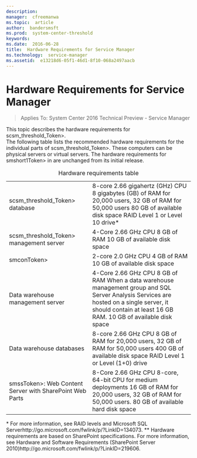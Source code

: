 ```yaml
---
description:  
manager:  cfreemanwa
ms.topic:  article
author:  bandersmsft
ms.prod:  system-center-threshold
keywords:  
ms.date:  2016-06-28
title:  Hardware Requirements for Service Manager
ms.technology:  service-manager
ms.assetid:  e13218d6-05f1-46d1-8f10-068a2497aacb
---
```


# Hardware Requirements for Service Manager

>Applies To: System Center 2016 Technical Preview - Service Manager

<?xml version="1.0" encoding="utf-8"?>
<developerConceptualDocument xmlns="http://ddue.schemas.microsoft.com/authoring/2003/5" xmlns:xlink="http://www.w3.org/1999/xlink" xmlns:xsi="http://www.w3.org/2001/XMLSchema-instance" xsi:schemaLocation="http://ddue.schemas.microsoft.com/authoring/2003/5 http://dduestorage.blob.core.windows.net/ddueschema/developer.xsd">
  <introduction>
    <para>This topic describes the hardware requirements for <token>scsm_threshold_Token>.</para>
  </introduction>
  <section>
    <title>Hardware Requirements</title>
    <content>
      <para>The following table lists the recommended hardware requirements for the individual parts of <token>scsm_threshold_Token>. These computers can be physical servers or virtual servers.</para>
      <para>
        The hardware requirements for <token>smshort1Token> in  are unchanged from its initial release.</para>
      <table xmlns:caps="http://schemas.microsoft.com/build/caps/2013/11">
        <caption>
          <?Comment j: PAGE # "'Page: '#''"169361 2012-08-29T14:08:00Z  Id='1?>Hardware requirements table<?CommentEnd Id='1'
    ?></caption>
        <tbody>
          <tr>
            <TD>
              <para>
                <token>scsm_threshold_Token> database</para>
            </TD>
            <TD>
              <para>8-core 2.66 gigahertz (GHz) CPU</para>
              <para>
                <?Comment j: PAGE # "'Page: '#''"174421 2012-08-29T14:08:00Z  Id='2?>8 gigabytes (GB) of RAM for 20,000 users, 32 GB of RAM for 50,000 users<?CommentEnd Id='2'
    ?></para>
              <para>80 GB of available disk space</para>
              <para>RAID Level 1 or Level 10 drive*</para>
            </TD>
          </tr>
          <tr>
            <TD>
              <para>
                <token>scsm_threshold_Token> management server</para>
            </TD>
            <TD>
              <para>
                <?Comment JD: PAGE # "'Page: '#''"238454 2012-08-29T14:08:00Z  Id='3?>4-Core 2.66 GHz CPU<?CommentEnd Id='3'
    ?></para>
              <para>
                <?Comment j: PAGE # "'Page: '#''"174421 2012-08-29T14:08:00Z  Id='4?>8 GB of RAM<?CommentEnd Id='4'
    ?></para>
              <para>10 GB of available disk space</para>
            </TD>
          </tr>
          <tr>
            <TD>
              <para>
                <token>smconToken>
              </para>
            </TD>
            <TD>
              <para>2-core 2.0 GHz CPU</para>
              <para>4 GB of RAM</para>
              <para>10 GB of available disk space</para>
            </TD>
          </tr>
          <tr>
            <TD>
              <para>Data warehouse management server</para>
            </TD>
            <TD>
              <para>
                <?Comment JD: PAGE # "'Page: '#''"238454 2012-08-29T14:08:00Z  Id='5?>4-Core 2.66 GHz CPU<?CommentEnd Id='5'
    ?></para>
              <para>
                <?Comment j: PAGE # "'Page: '#''"174421 2012-08-29T14:08:00Z  Id='6?>8 GB of RAM <!--Removed broken links to Hardware Performance--><?CommentEnd Id='6'
    ?></para>
              <para>When a data warehouse management group and SQL Server Analysis Services are hosted on a single server, it should contain at least 16 GB RAM.</para>
              <para>10 GB of available disk space</para>
            </TD>
          </tr>
          <tr>
            <TD>
              <para>Data warehouse databases</para>
            </TD>
            <TD>
              <para>8-core 2.66 GHz CPU</para>
              <para>
                <?Comment j: PAGE # "'Page: '#''"174421 2012-08-29T14:08:00Z  Id='7?>8 GB of RAM for 20,000 users, 32 GB of RAM for 50,000 users<?CommentEnd Id='7'
    ?></para>
              <para>400 GB of available disk space</para>
              <para>RAID Level 1 or Level (1+0) drive</para>
            </TD>
          </tr>
          <tr>
            <TD>
              <para>
                <token>smssToken>: Web Content Server with SharePoint Web Parts</para>
            </TD>
            <TD>
              <para>
                <?Comment JD: PAGE # "'Page: '#''"238454 2012-08-29T14:08:00Z  Id='8?>
                <?Comment j: PAGE # "'Page: '#''"Per discussion with Jim Truher, we are using the same hardware specs at the SM MS for the WCS. 2012-08-29T14:08:00Z  Id='9?>8-Core 2.66 GHz CPU<?CommentEnd Id='9'
    ?><?CommentEnd Id='8'
    ?></para>
              <para>8-core, 64-bit CPU for medium deployments</para>
              <para>
                <?Comment j: PAGE # "'Page: '#''"174421 2012-08-29T14:08:00Z  Id='10?>16 GB of RAM for 20,000 users, 32 GB of RAM for 50,000 users.<?CommentEnd Id='10'
    ?></para>
              <para>80 GB of available hard disk space</para>
            </TD>
          </tr>
        </tbody>
      </table>
      <para>* For more information, see <externalLink><linkText>RAID levels and Microsoft SQL Server</linkText><linkUri>http://go.microsoft.com/fwlink/p/?LinkID=134073</linkUri></externalLink>.</para>
      <para>** Hardware requirements are based on SharePoint specifications. For more information, see <externalLink><linkText>Hardware and Software Requirements (SharePoint Server 2010)</linkText><linkUri>http://go.microsoft.com/fwlink/p/?LinkID=219606</linkUri></externalLink>.</para>
    </content>
  </section>
  <relatedTopics/>
</developerConceptualDocument>


